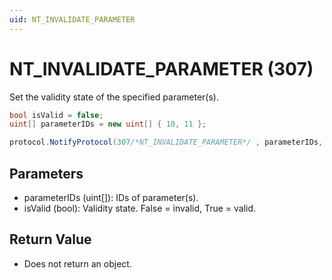```yaml
---
uid: NT_INVALIDATE_PARAMETER
---
```


# NT_INVALIDATE_PARAMETER (307)

Set the validity state of the specified parameter(s).

```csharp
bool isValid = false;
uint[] parameterIDs = new uint[] { 10, 11 };

protocol.NotifyProtocol(307/*NT_INVALIDATE_PARAMETER*/ , parameterIDs, isValid);
```

## Parameters

- parameterIDs (uint[]): IDs of parameter(s).
- isValid (bool): Validity state. False = invalid, True = valid.

## Return Value

- Does not return an object.
